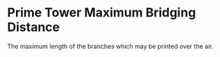Prime Tower Maximum Bridging Distance
====
The maximum length of the branches which may be printed over the air.

